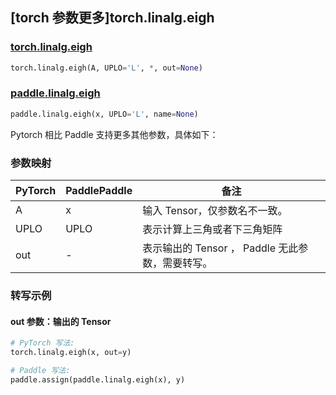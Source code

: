 ## [torch 参数更多]torch.linalg.eigh

### [torch.linalg.eigh](https://pytorch.org/docs/stable/generated/torch.linalg.eigh.html#torch.linalg.eigh)

```python
torch.linalg.eigh(A, UPLO='L', *, out=None)
```

### [paddle.linalg.eigh](https://www.paddlepaddle.org.cn/documentation/docs/zh/api/paddle/linalg/eigh_cn.html)

```python
paddle.linalg.eigh(x, UPLO='L', name=None)
```

Pytorch 相比 Paddle 支持更多其他参数，具体如下：

### 参数映射

| PyTorch | PaddlePaddle | 备注                                                 |
| ------- | ------------ | ---------------------------------------------------- |
| A       | x            | 输入 Tensor，仅参数名不一致。                        |
| UPLO    | UPLO         | 表示计算上三角或者下三角矩阵                         |
| out     | -            | 表示输出的 Tensor ， Paddle 无此参数，需要转写。 |

### 转写示例

#### out 参数：输出的 Tensor

```python
# PyTorch 写法:
torch.linalg.eigh(x, out=y)

# Paddle 写法:
paddle.assign(paddle.linalg.eigh(x), y)
```
